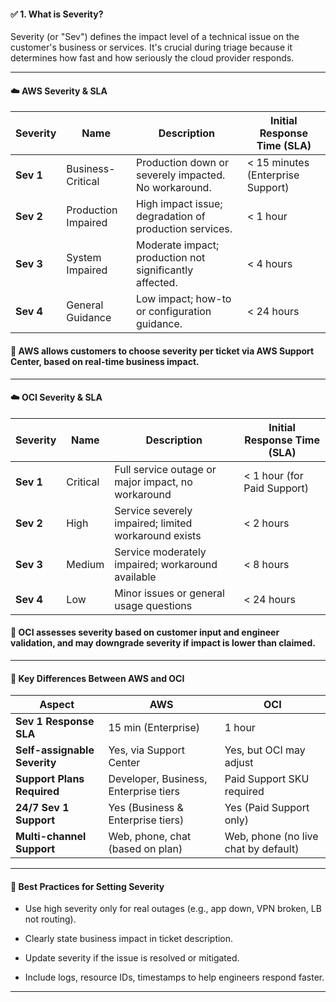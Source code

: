 
#### ✅ 1. What is Severity?

Severity (or "Sev") defines the impact level of a technical issue on the customer's business or services. It's crucial during triage because it determines how fast and how seriously the cloud provider responds.

---
#### ☁️ AWS Severity & SLA

| **Severity** | **Name**            | **Description**                                         | **Initial Response Time (SLA)**   |
| ------------ | ------------------- | ------------------------------------------------------- | --------------------------------- |
| **Sev 1**    | Business-Critical   | Production down or severely impacted. No workaround.    | < 15 minutes (Enterprise Support) |
| **Sev 2**    | Production Impaired | High impact issue; degradation of production services.  | < 1 hour                          |
| **Sev 3**    | System Impaired     | Moderate impact; production not significantly affected. | < 4 hours                         |
| **Sev 4**    | General Guidance    | Low impact; how-to or configuration guidance.           | < 24 hours                        |

#### 🧠 AWS allows customers to choose severity per ticket via AWS Support Center, based on real-time business impact.
---

#### ☁️ OCI Severity & SLA

| **Severity** | **Name** | **Description**                                      | **Initial Response Time (SLA)** |
| ------------ | -------- | ---------------------------------------------------- | ------------------------------- |
| **Sev 1**    | Critical | Full service outage or major impact, no workaround   | < 1 hour (for Paid Support)     |
| **Sev 2**    | High     | Service severely impaired; limited workaround exists | < 2 hours                       |
| **Sev 3**    | Medium   | Service moderately impaired; workaround available    | < 8 hours                       |
| **Sev 4**    | Low      | Minor issues or general usage questions              | < 24 hours                      |

#### 🧠 OCI assesses severity based on customer input and engineer validation, and may downgrade severity if impact is lower than claimed.

---

####  🎯 Key Differences Between AWS and OCI

| **Aspect**                   | **AWS**                               | **OCI**                              |
| ---------------------------- | ------------------------------------- | ------------------------------------ |
| **Sev 1 Response SLA**       | 15 min (Enterprise)                   | 1 hour                               |
| **Self-assignable Severity** | Yes, via Support Center               | Yes, but OCI may adjust              |
| **Support Plans Required**   | Developer, Business, Enterprise tiers | Paid Support SKU required            |
| **24/7 Sev 1 Support**       | Yes (Business & Enterprise tiers)     | Yes (Paid Support only)              |
| **Multi-channel Support**    | Web, phone, chat (based on plan)      | Web, phone (no live chat by default) |

---

#### 📌 Best Practices for Setting Severity

- Use high severity only for real outages (e.g., app down, VPN broken, LB not routing).

- Clearly state business impact in ticket description.

- Update severity if the issue is resolved or mitigated.

- Include logs, resource IDs, timestamps to help engineers respond faster.

---
